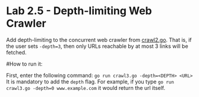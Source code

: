 Lab 2.5 - Depth-limiting Web Crawler
====================================

Add depth-limiting to the concurrent web crawler from [crawl2.go](https://github.com/CodersSquad/hello-gophers/blob/master/src/crawl2.go).
That is, if the user sets `-depth=3`, then only URLs reachable by at most 3 links will be fetched.

#How to run it:

First, enter the following command:
 ```go run crawl3.go -depth=<DEPTH> <URL>```
 It is mandatory to add the `depth` flag. For example, if you type `go run crawl3.go -depth=0 www.example.com` it would return the url itself.